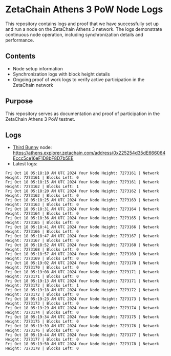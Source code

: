 # ZetaChain Athens 3 PoW Node Logs
This repository contains logs and proof that we have successfully set up and run a node on the ZetaChain Athens 3 network. The logs demonstrate continuous node operation, including synchronization details and performance.

## Contents
- Node setup information
- Synchronization logs with block height details
- Ongoing proof of work logs to verify active participation in the ZetaChain network

## Purpose
This repository serves as documentation and proof of participation in the ZetaChain Athens 3 PoW testnet.

## Logs

- [Third Bunny](https://thirdbunny.xyz/) node: https://athens.explorer.zetachain.com/address/0x225254d35dE666064Eccc5ce16eF1D8bF8D7b5EE
- Latest logs:
```
Fri Oct 18 05:18:10 AM UTC 2024 Your Node Height: 7273161 | Network Height: 7273161 | Blocks Left: 0
Fri Oct 18 05:18:15 AM UTC 2024 Your Node Height: 7273161 | Network Height: 7273162 | Blocks Left: 1
Fri Oct 18 05:18:20 AM UTC 2024 Your Node Height: 7273162 | Network Height: 7273162 | Blocks Left: 0
Fri Oct 18 05:18:25 AM UTC 2024 Your Node Height: 7273163 | Network Height: 7273163 | Blocks Left: 0
Fri Oct 18 05:18:31 AM UTC 2024 Your Node Height: 7273164 | Network Height: 7273164 | Blocks Left: 0
Fri Oct 18 05:18:36 AM UTC 2024 Your Node Height: 7273165 | Network Height: 7273165 | Blocks Left: 0
Fri Oct 18 05:18:41 AM UTC 2024 Your Node Height: 7273166 | Network Height: 7273166 | Blocks Left: 0
Fri Oct 18 05:18:47 AM UTC 2024 Your Node Height: 7273167 | Network Height: 7273167 | Blocks Left: 0
Fri Oct 18 05:18:52 AM UTC 2024 Your Node Height: 7273168 | Network Height: 7273168 | Blocks Left: 0
Fri Oct 18 05:18:57 AM UTC 2024 Your Node Height: 7273169 | Network Height: 7273169 | Blocks Left: 0
Fri Oct 18 05:19:02 AM UTC 2024 Your Node Height: 7273170 | Network Height: 7273170 | Blocks Left: 0
Fri Oct 18 05:19:08 AM UTC 2024 Your Node Height: 7273171 | Network Height: 7273171 | Blocks Left: 0
Fri Oct 18 05:19:13 AM UTC 2024 Your Node Height: 7273171 | Network Height: 7273172 | Blocks Left: 1
Fri Oct 18 05:19:18 AM UTC 2024 Your Node Height: 7273172 | Network Height: 7273172 | Blocks Left: 0
Fri Oct 18 05:19:23 AM UTC 2024 Your Node Height: 7273173 | Network Height: 7273173 | Blocks Left: 0
Fri Oct 18 05:19:29 AM UTC 2024 Your Node Height: 7273174 | Network Height: 7273174 | Blocks Left: 0
Fri Oct 18 05:19:34 AM UTC 2024 Your Node Height: 7273175 | Network Height: 7273175 | Blocks Left: 0
Fri Oct 18 05:19:39 AM UTC 2024 Your Node Height: 7273176 | Network Height: 7273176 | Blocks Left: 0
Fri Oct 18 05:19:44 AM UTC 2024 Your Node Height: 7273177 | Network Height: 7273177 | Blocks Left: 0
Fri Oct 18 05:19:50 AM UTC 2024 Your Node Height: 7273178 | Network Height: 7273178 | Blocks Left: 0
```
